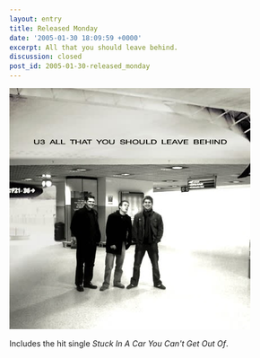```yaml
---
layout: entry
title: Released Monday
date: '2005-01-30 18:09:59 +0000'
excerpt: All that you should leave behind.
discussion: closed
post_id: 2005-01-30-released_monday
---
```

![U3 Album Cover](/assets/images/2005/01/released_monday.jpg)

Includes the hit single <cite>Stuck In A Car You Can't Get Out Of</cite>.